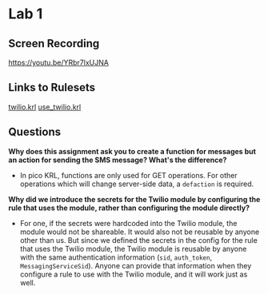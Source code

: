 # Lab 1

## Screen Recording
https://youtu.be/YRbr7lxUJNA

## Links to Rulesets 
[twilio.krl](https://raw.githubusercontent.com/garrettguycharles/cs462/master/lab1/twilio.krl)
[use_twilio.krl](https://raw.githubusercontent.com/garrettguycharles/cs462/master/lab1/use_twilio.krl)


## Questions

**Why does this assignment ask you to create a function for messages but an action for sending the SMS message? What's the difference?**
* In pico KRL, functions are only used for GET operations.  For other operations which will change server-side data, a `defaction` is required.

**Why did we introduce the secrets for the Twilio module by configuring the rule that uses the module, rather than configuring the module directly?**
* For one, if the secrets were hardcoded into the Twilio module, the module would not be shareable.  It would also not be reusable by anyone other than us.  But since we defined the secrets in the config for the rule that uses the Twilio module, the Twilio module is reusable by anyone with the same authentication information (`sid`, `auth_token`, `MessagingServiceSid`).  Anyone can provide that information when they configure a rule to use with the Twilio module, and it will work just as well.

